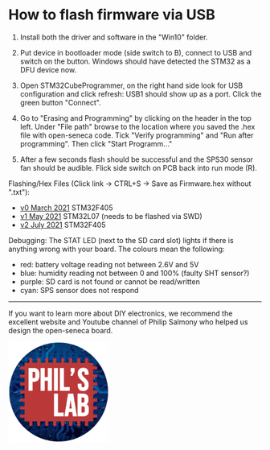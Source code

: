 # How to flash firmware via USB

1) Install both the driver and software in the "Win10" folder.

2) Put device in bootloader mode (side switch to B), connect to USB and switch on the button. Windows should have detected the STM32 as a DFU device now.

3) Open STM32CubeProgrammer, on the right hand side look for USB configuration and click refresh: USB1 should show up as a port. Click the green button "Connect".

5) Go to "Erasing and Programming" by clicking on the header in the top left. Under "File path" browse to the location where you saved the .hex file with open-seneca code. Tick "Verify programming" and "Run after programming". Then click "Start Programm..."

6) After a few seconds flash should be successful and the SPS30 sensor fan should be audible. Flick side switch on PCB back into run mode (R).

Flashing/Hex Files (Click link -> CTRL+S -> Save as Firmware.hex without ".txt"):
- [v0 March 2021](https://raw.githubusercontent.com/open-seneca/integrated-aq-sensor/main/Firmware/STM32F405RGT6/Debug/03-2021%20Hex%20(C40)/Firmware.hex) STM32F405
- [v1 May 2021](https://github.com/open-seneca/integrated-aq-sensor/tree/main/Firmware/STM32L071RBT6) STM32L07 (needs to be flashed via SWD)
- [v2 July 2021](https://raw.githubusercontent.com/open-seneca/integrated-aq-sensor/main/Firmware/STM32F405RGT6/Debug/Firmware.hex)  STM32F405

Debugging:
The STAT LED (next to the SD card slot) lights if there is anything wrong with your board. The colours mean the following:
- red: battery voltage reading not between 2.6V and 5V
- blue: humidity reading not between 0 and 100% (faulty SHT sensor?)
- purple: SD card is not found or cannot be read/written
- cyan: SPS sensor does not respond

------------------------------------

If you want to learn more about DIY electronics, we recommend the excellent website and Youtube channel of Philip Salmony who helped us design the open-seneca board.

[<img width="200" src="https://raw.githubusercontent.com/open-seneca/integrated-aq-sensor/main/.images/PhilsLabLogo.png">](http://philsal.co.uk/)
